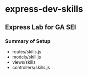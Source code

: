 # express-dev-skills

## Express Lab for GA SEI

### Summary of Setup 
- routes/skills.js 
- models/skill.js
- views/skills
- controllers/skills.js

